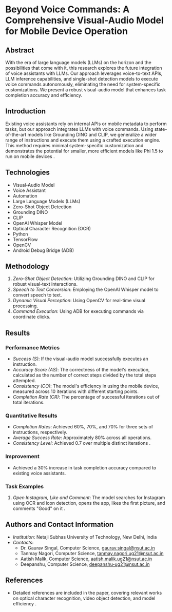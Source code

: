 # Beyond Voice Commands: A Comprehensive Visual-Audio Model for Mobile Device Operation

## Abstract
With the era of large language models (LLMs) on the horizon and the possibilities that come with it, this research explores the future integration of voice assistants with LLMs. Our approach leverages voice-to-text APIs, LLM inference capabilities, and single-shot detection models to execute voice commands autonomously, eliminating the need for system-specific customizations. We present a robust visual-audio model that enhances task completion accuracy and efficiency.

## Introduction
Existing voice assistants rely on internal APIs or mobile metadata to perform tasks, but our approach integrates LLMs with voice commands. Using state-of-the-art models like Grounding DINO and CLIP, we generalize a wider range of instructions and execute them using a crafted execution engine. This method requires minimal system-specific customization and demonstrates the potential for smaller, more efficient models like Phi 1.5 to run on mobile devices   .

## Technologies
- Visual-Audio Model
- Voice Assistant
- Automation
- Large Language Models (LLMs)
- Zero-Shot Object Detection
- Grounding DINO
- CLIP
- OpenAI Whisper Model
- Optical Character Recognition (OCR)
- Python
- TensorFlow
- OpenCV
- Android Debug Bridge (ADB)

## Methodology
1. *Zero-Shot Object Detection*: Utilizing Grounding DINO and CLIP for robust visual-text interactions.
2. *Speech to Text Conversion*: Employing the OpenAI Whisper model to convert speech to text.
3. *Dynamic Visual Perception*: Using OpenCV for real-time visual processing.
4. *Command Execution*: Using ADB for executing commands via coordinate clicks.

## Results
### Performance Metrics
- *Success (S)*: If the visual-audio model successfully executes an instruction.
- *Accuracy Score (AS)*: The correctness of the model's execution, calculated as the number of correct steps divided by the total steps attempted.
- *Consistency (CO)*: The model's efficiency in using the mobile device, measured across 10 iterations with different starting points.
- *Completion Rate (CR)*: The percentage of successful iterations out of total iterations.

### Quantitative Results
- *Completion Rates*: Achieved 60%, 70%, and 70% for three sets of instructions, respectively.
- *Average Success Rate*: Approximately 80% across all operations.
- *Consistency Level*: Achieved 0.7 over multiple distinct iterations   .

### Improvement
- Achieved a 30% increase in task completion accuracy compared to existing voice assistants.

### Task Examples
1. *Open Instagram, Like and Comment*: The model searches for Instagram using OCR and icon detection, opens the app, likes the first picture, and comments "Good" on it .

## Authors and Contact Information
- *Institution*: Netaji Subhas University of Technology, New Delhi, India
- *Contacts*:
  - Dr. Gaurav Singal, Computer Science, [gaurav.singal@nsut.ac.in](mailto:gaurav.singal@nsut.ac.in)
  - Tanmay Nagori, Computer Science, [tanmay.nagori.ug21@nsut.ac.in](mailto:tanmay.nagori.ug21@nsut.ac.in)
  - Aatish Malik, Computer Science, [aatish.malik.ug21@nsut.ac.in](mailto:aatish.malik.ug21@nsut.ac.in)
  - Deepanshu, Computer Science, [deepanshu-ug21@nsut.ac.in](mailto:deepanshu-ug21@nsut.ac.in)

## References
- Detailed references are included in the paper, covering relevant works on optical character recognition, video object detection, and model efficiency    .